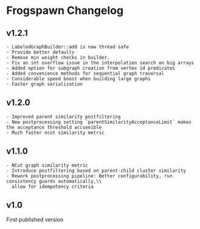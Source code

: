 # Frogspawn Changelog

## v1.2.1

    - LabeledGraphBuilder::add is now thread safe
    - Provide better defaults
    - Remove min weight checks in builder.
    - Fix an int overflow issue in the interpolation search on big arrays
    - Added option for subgraph creation from vertex id predicates
    - Added convenience methods for sequential graph traversal
    - Considerable speed boost when building large graphs
    - Faster graph serialization
            
## v1.2.0

    - Improved parent similarity postfiltering
    - New postprocessing setting `parentSimilarityAcceptanceLimit` makes the acceptance threshold accseeible
    - Much faster ncut similarity metric

## v1.1.0

    - NCut graph similarity metric
    - Introduce postfiltering based on parent-child cluster similarity
    - Rework postprocessing pipeline: Better configurability, run consistency guards automatically,\\
      allow for idempotency criteria

## v1.0
First published version